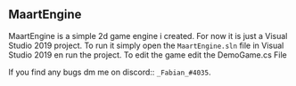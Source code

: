 ## MaartEngine

MaartEngine is a simple 2d game engine i created. 
For now it is just a Visual Studio 2019 project. 
To run it simply open the `MaartEngine.sln` file in Visual Studio 2019 en run the project.
To edit the game edit the DemoGame.cs File

If you find any bugs dm me on discord:: `_Fabian_#4035`.
